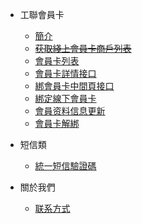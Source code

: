 

- 工聯會員卡

    - [簡介](/member/簡介.md)
    - [~~获取綫上會員卡商戶列表~~](member/获取綫上會員卡商戶列表.md)
    - [會員卡列表](member/會員卡列表.md)
    - [會員卡詳情接口](member/會員卡詳情接口.md)
    - [綁會員卡中間頁接口](member/綁會員卡中間頁接口.md)
    - [綁定線下會員卡](member/綁定線下會員卡.md)
    - [會員资料信息更新](member/會員资料信息更新.md)
    - [會員卡解綁](member/會員卡解綁.md)
    
- 短信類

    - [統一短信驗證碼](sms/統一短信驗證碼.md)
    
- 關於我們
    - [联系方式](link.md)

